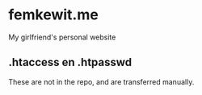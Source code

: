 # femkewit.me
My girlfriend's personal website


## .htaccess en .htpasswd
These are not in the repo, and are transferred manually.